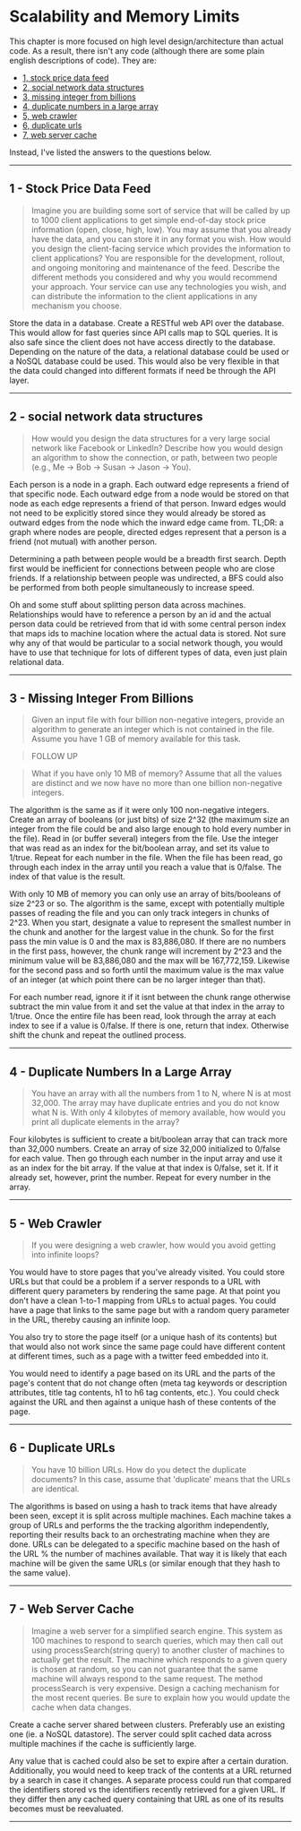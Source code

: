# Scalability and Memory Limits

This chapter is more focused on high level design/architecture than actual
code. As a result, there isn't any code (although there are some plain
english descriptions of code). They are:

* [1, stock price data feed](#stock-price-data-feed)
* [2, social network data structures](#social-network-data-structures)
* [3, missing integer from billions](#missing-integer-from-billions)
* [4, duplicate numbers in a large array](#duplicate-numbers-in-a-large-array)
* [5, web crawler](#web-crawler)
* [6, duplicate urls](#duplicate-urls)
* [7, web server cache](#web-server-cache)

Instead, I've listed the answers to the questions below.

----------

## 1 - Stock Price Data Feed
> Imagine you are building some sort of service that will be called by up to
1000 client applications to get simple end-of-day stock price information
(open, close, high, low). You may assume that you already have the data, and
you can store it in any format you wish. How would you design the client-facing
service which provides the information to client applications? You are
responsible for the development, rollout, and ongoing monitoring and
maintenance of the feed. Describe the different methods you considered and why
you would recommend your approach. Your service can use any technologies you
wish, and can distribute the information to the client applications in any
mechanism you choose.

Store the data in a database. Create a RESTful web API over the database.
This would allow for fast queries since API calls map to SQL queries.
It is also safe since the client does not have access directly to the database.
Depending on the nature of the data, a relational database could be used or a
NoSQL database could be used.
This would also be very flexible in that the data could changed into different
formats if need be through the API layer.

----------

## 2 - social network data structures
> How would you design the data structures for a very large social network like
Facebook or LinkedIn? Describe how you would design an algorithm to show the
connection, or path, between two people (e.g., Me -> Bob -> Susan -> Jason -> You).

Each person is a node in a graph. Each outward edge represents a friend of that
specific node. Each outward edge from a node would be stored on that node as
each edge represents a friend of that person. Inward edges would not need to be
explicitly stored since they would already be stored as outward edges from the
node which the inward edge came from. TL;DR: a graph where nodes are people,
directed edges represent that a person is a friend (not mutual) with another
person.

Determining a path between people would be a breadth first search. Depth first
would be inefficient for connections between people who are close friends.
If a relationship between people was undirected, a BFS could also be performed
from both people simultaneously to increase speed.

Oh and some stuff about splitting person data across machines. Relationships
would have to reference a person by an id and the actual person data could be
retrieved from that id with some central person index that maps ids to machine
location where the actual data is stored. Not sure why any of that would be
particular to a social network though, you would have to use that technique
for lots of different types of data, even just plain relational data.

----------

## 3 - Missing Integer From Billions
> Given an input file with four billion non-negative integers, provide an
algorithm to generate an integer which is not contained in the file. Assume
you have 1 GB of memory available for this task.

>FOLLOW UP

> What if you have only 10 MB of memory? Assume that all the values are
distinct and we now have no more than one billion non-negative integers.

The algorithm is the same as if it were only 100 non-negative integers.
Create an array of booleans (or just bits) of size 2^32 (the maximum size an
integer from the file could be and also large enough to hold every number in
the file). Read in (or buffer several) integers from the file. Use the integer
that was read as an index for the bit/boolean array, and set its value to
1/true. Repeat for each number in the file. When the file has been read, go
through each index in the array until you reach a value that is 0/false.
The index of that value is the result.

With only 10 MB of memory you can only use an array of bits/booleans of size
2^23 or so.  The algorithm is the same, except with potentially multiple passes
of reading the file and you can only track integers in chunks of 2^23.
When you start, designate a value to represent the smallest number in the
chunk and another for the largest value in the chunk. So for the first pass
the min value is 0 and the max is 83,886,080. If there are no numbers in the
first pass, however, the chunk range will increment by 2^23 and the minimum
value will be 83,886,080 and the max will be 167,772,159. Likewise for the
second pass and so forth until the maximum value is the max value of an
integer (at which point there can be no larger integer than that).

For each number read, ignore it if it isnt between the chunk range otherwise
subtract the min value from it and set the value at that index in the array
to 1/true. Once the entire file has been read, look through the array at each
index to see if a value is 0/false. If there is one, return that index.
Otherwise shift the chunk and repeat the outlined process.

----------

## 4 - Duplicate Numbers In a Large Array
> You have an array with all the numbers from 1 to N, where N is at most
32,000. The array may have duplicate entries and you do not know what N is.
With only 4 kilobytes of memory available, how would you print all duplicate
elements in the array?

Four kilobytes is sufficient to create a bit/boolean array that can track
more than 32,000 numbers. Create an array of size 32,000 initialized
to 0/false for each value. Then go through each number in the input array
and use it as an index for the bit array. If the value at that index is
0/false, set it. If it already set, however, print the number. Repeat
for every number in the array.

----------

## 5 - Web Crawler
> If you were designing a web crawler, how would you avoid getting into
infinite loops?

You would have to store pages that you've already visited. You could store URLs
but that could be a problem if a server responds to a URL with different query
parameters by rendering the same page. At that point you don't have a clean
1-to-1 mapping from URLs to actual pages. You could have a page that links
to the same page but with a random query parameter in the URL, thereby
causing an infinite loop.

You also try to store the page itself (or a unique hash of its contents)
but that would also not work since the same page could have different content
at different times, such as a page with a twitter feed embedded into it.

You would need to identify a page based on its URL and the parts of the page's
content that do not change often (meta tag keywords or description attributes,
title tag contents, h1 to h6 tag contents, etc.). You could check against the
URL and then against a unique hash of these contents of the page.

----------

## 6 - Duplicate URLs
> You have 10 billion URLs. How do you detect the duplicate documents? In
this case, assume that 'duplicate' means that the URLs are identical.

The algorithms is based on using a hash to track items that have already
been seen, except it is split across multiple machines. Each machine
takes a group of URLs and performs the the tracking algorithm independently,
reporting their results back to an orchestrating machine when they are done.
URLs can be delegated to a specific machine based on the hash of the URL % the
number of machines available. That way it is likely that each machine will
be given the same URLs (or similar enough that they hash to the same value).

----------

## 7 - Web Server Cache
> Imagine a web server for a simplified search engine. This system as 100
machines to respond to search queries, which may then call out using
processSearch(string query) to another cluster of machines to actually get
the result. The machine which responds to a given query is chosen at random,
so you can not guarantee that the same machine will always respond to the
same request. The method processSearch is very expensive. Design a caching
mechanism for the most recent queries. Be sure to explain how you would
update the cache when data changes.

Create a cache server shared between clusters. Preferably use an existing one
(ie. a NoSQL datastore). The server could split cached data across multiple
machines if the cache is sufficiently large.

Any value that is cached could also be set to expire after a certain duration.
Additionally, you would need to keep track of the contents at a URL returned
by a search in case it changes. A separate process could run that compared
the identifiers stored vs the identifiers recently retrieved for a given URL.
If they differ then any cached query containing that URL as one of its results
becomes must be reevaluated.

----------
